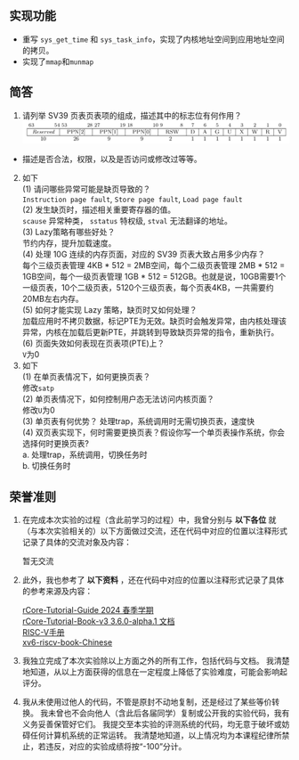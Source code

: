 **实现功能**
----------------
- 重写 `sys_get_time` 和 `sys_task_info`，实现了内核地址空间到应用地址空间的拷贝。
- 实现了`mmap`和`munmap`

**简答**
----------------   
1. 请列举 SV39 页表页表项的组成，描述其中的标志位有何作用？  
![pte](./sv39-pte.png)  
- 描述是否合法，权限，以及是否访问或修改过等等。  
2. 如下  
(1) 请问哪些异常可能是缺页导致的？  
`Instruction page fault`, `Store page fault`, `Load page fault`    
(2) 发生缺页时，描述相关重要寄存器的值。  
`scause` 异常种类， `sstatus` 特权级, `stval` 无法翻译的地址。    
(3) Lazy策略有哪些好处？  
节约内存，提升加载速度。  
(4) 处理 10G 连续的内存页面，对应的 SV39 页表大致占用多少内存？  
每个三级页表管理 4KB * 512 = 2MB空间，每个二级页表管理 2MB * 512 = 1GB空间，每个一级页表管理 1GB * 512 = 512GB。也就是说，10GB需要1个一级页表，10个二级页表，5120个三级页表，每个页表4KB，一共需要约20MB左右内存。  
(5) 如何才能实现 Lazy 策略，缺页时又如何处理？  
加载应用时不拷贝数据，标记PTE为无效。缺页时会触发异常，由内核处理该异常，内核在加载后更新PTE，并跳转到导致缺页异常的指令，重新执行。  
(6) 页面失效如何表现在页表项(PTE)上？  
`V`为0  
3. 如下  
(1) 在单页表情况下，如何更换页表？  
修改`satp`  
(2) 单页表情况下，如何控制用户态无法访问内核页面？  
修改`U`为0  
(3) 单页表有何优势？
处理trap，系统调用时无需切换页表，速度快  
(4) 双页表实现下，何时需要更换页表？假设你写一个单页表操作系统，你会选择何时更换页表?  
a. 处理trap，系统调用，切换任务时  
b. 切换任务时



**荣誉准则**
----------------

1. 在完成本次实验的过程（含此前学习的过程）中，我曾分别与 **以下各位** 就（与本次实验相关的）以下方面做过交流，还在代码中对应的位置以注释形式记录了具体的交流对象及内容：

    暂无交流

2. 此外，我也参考了 **以下资料** ，还在代码中对应的位置以注释形式记录了具体的参考来源及内容：

    [rCore-Tutorial-Guide 2024 春季学期](https://learningos.cn/rCore-Tutorial-Guide-2024S)  
    [rCore-Tutorial-Book-v3 3.6.0-alpha.1 文档](https://rcore-os.cn/rCore-Tutorial-Book-v3)  
    [RISC-V手册](http://riscvbook.com/chinese/RISC-V-Reader-Chinese-v2p1.pdf)   
    [xv6-riscv-book-Chinese](https://github.com/zhenyu-zang/xv6-riscv-book-Chinese)  

3. 我独立完成了本次实验除以上方面之外的所有工作，包括代码与文档。
我清楚地知道，从以上方面获得的信息在一定程度上降低了实验难度，可能会影响起评分。

4. 我从未使用过他人的代码，不管是原封不动地复制，还是经过了某些等价转换。
我未曾也不会向他人（含此后各届同学）复制或公开我的实验代码，我有义务妥善保管好它们。
我提交至本实验的评测系统的代码，均无意于破坏或妨碍任何计算机系统的正常运转。
我清楚地知道，以上情况均为本课程纪律所禁止，若违反，对应的实验成绩将按“-100”分计。
